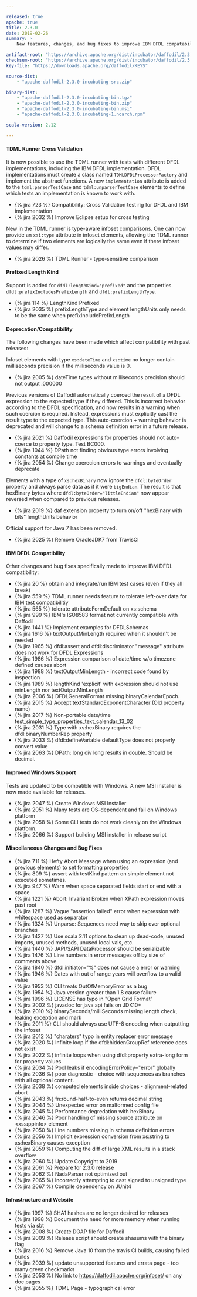 ```yaml
---

released: true
apache: true
title: 2.3.0
date: 2019-02-26
summary: >
    New features, changes, and bug fixes to improve IBM DFDL compatability

artifact-root: "https://archive.apache.org/dist/incubator/daffodil/2.3.0/"
checksum-root: "https://archive.apache.org/dist/incubator/daffodil/2.3.0/"
key-file: "https://downloads.apache.org/daffodil/KEYS"

source-dist:
    - "apache-daffodil-2.3.0-incubating-src.zip"

binary-dist:
    - "apache-daffodil-2.3.0-incubating-bin.tgz"
    - "apache-daffodil-2.3.0-incubating-bin.zip"
    - "apache-daffodil-2.3.0-incubating-bin.msi"
    - "apache-daffodil-2.3.0.incubating-1.noarch.rpm"

scala-version: 2.12

---
```


#### TDML Runner Cross Validation

It is now possible to use the TDML runner with tests with different DFDL implementations, including
the IBM DFDL implementation. DFDL implementations must create a class named
``TDMLDFDLProcessorFactory`` and implement the abstract functions. A new ``implementation``
attribute is added to the ``tdml:parserTestCase`` and ``tdml:unparserTestCase`` elements to define
which tests an implementation is known to work with.

* {% jira 723 %} Compatibility: Cross Validation test rig for DFDL and IBM implementation
* {% jira 2032 %} Improve Eclipse setup for cross testing

New in the TDML runner is type-aware infoset comparisons. One can now provide an ``xsi:type``
attribute in infoset elements, allowing the TDML runner to determine if two elements are logically
the same even if there infoset values may differ.

* {% jira 2026 %} TDML Runner - type-sensitive comparison

#### Prefixed Length Kind

Support is added for ``dfdl:lengthKind="prefixed"`` and the properties
``dfdl:prefixIncludesPrefixLength`` and ``dfdl:prefixLengthType``.

* {% jira 114 %} LengthKind Prefixed
* {% jira 2035 %} prefixLengthType and element lengthUnits only needs to be the same when prefixIncludePrefixLength

#### Deprecation/Compatibility

The following changes have been made which affect compatibility with past releases:

Infoset elements with type ``xs:dateTime`` and ``xs:time`` no longer contain
milliseconds precision if the milliseconds value is 0.

* {% jira 2005 %} dateTime types without milliseconds precision should not output .000000

Previous versions of Daffodil automatically coerced the result of a DFDL expression to the expected
type if they differed. This is incorrect behavior according to the DFDL specification, and now
results in a warning when such coercion is required. Instead, expressions must explicitly cast the
result type to the expected type. This auto-coercion + warning behavior is deprecated and will
change to a schema definition error in a future release.

* {% jira 2021 %} Daffodil expressions for properties should not auto-coerce to property type. Test BC000.
* {% jira 1044 %} DPath not finding obvious type errors involving constants at compile time
* {% jira 2054 %} Change coerecion errors to warnings and eventually deprecate

Elements with a type of ``xs:hexBinary`` now ignore the ``dfdl:byteOrder`` property and always parse
data as if it were ``bigEndian``. The result is that hexBinary bytes where
``dfdl:byteOrder="littleEndian"`` now appear reversed when compared to previous releases.

* {% jira 2019 %} daf extension property to turn on/off "hexBinary with bits" lengthUnits behavior

Official support for Java 7 has been removed.

* {% jira 2025 %} Remove OracleJDK7 from TravisCI

#### IBM DFDL Compatibility

Other changes and bug fixes specifically made to improve IBM DFDL compatibility:

* {% jira   20 %} obtain and integrate/run IBM test cases (even if they all break)
* {% jira  559 %} TDML runner needs feature to tolerate left-over data for IBM test compatibilitiy
* {% jira  565 %} tolerate attributeFormDefault on xs:schema
* {% jira  999 %} IBM's ISO8583 format not currently compatible with Daffodil
* {% jira 1441 %} Implement examples for DFDLSchemas
* {% jira 1616 %} textOutputMinLength required when it shouldn't be needed
* {% jira 1965 %} dfdl:assert and dfdl:discriminator "message" attribute does not work for DFDL Expressions
* {% jira 1986 %} Expression comparison of date/time w/o timezone defined causes abort
* {% jira 1988 %} textOutputMinLength - incorrect code found by inspection
* {% jira 1989 %} lengthKind 'explicit' with expression should not use minLength nor textOutputMinLength
* {% jira 2006 %} DFDLGeneralFormat missing binaryCalendarEpoch.
* {% jira 2015 %} Accept textStandardExponentCharacter (Old property name)
* {% jira 2017 %} Non-portable date/time test\_simple\_type\_properties\_text\_calendar\_13\_02
* {% jira 2031 %} Type with xs:hexBinary requires the dfdl:binaryNumberRep property
* {% jira 2033 %} dfdl:defineVariable defaultType does not properly convert value
* {% jira 2063 %} DPath: long div long results in double. Should be decimal.

#### Improved Windows Support

Tests are updated to be compatible with Windows. A new MSI installer is now
made available for releases.

* {% jira 2047 %} Create Windows MSI Installer
* {% jira 2051 %} Many tests are OS-dependent and fail on Windows platform
* {% jira 2058 %} Some CLI tests do not work cleanly on the Windows platform.
* {% jira 2066 %} Support building MSI installer in release script

#### Miscellaneous Changes and Bug Fixes

* {% jira  711 %} Hefty Abort Message when using an expression (and previous elements) to set formatting properties
* {% jira  809 %} assert with testKind pattern on simple element not executed sometimes.
* {% jira  947 %} Warn when space separated fields start or end with a space
* {% jira 1221 %} Abort: Invariant Broken when XPath expression moves past root
* {% jira 1287 %} Vague "assertion failed" error when expression with whitespace used as separator
* {% jira 1324 %} Unparse: Sequences need way to skip over optional branches
* {% jira 1427 %} Use scala 2.11 options to clean up dead-code, unused imports, unused methods, unused local vals, etc.
* {% jira 1440 %} JAPI/SAPI DataProcessor should be serializable
* {% jira 1476 %} Line numbers in error messages off by size of comments above
* {% jira 1840 %} dfdl:initiator="%" does not cause a error or warning
* {% jira 1946 %} Dates with out of range years will overflow to a valid value
* {% jira 1953 %} CLI treats OutOfMemoryError as a bug
* {% jira 1954 %} Java version greater than 1.8 cause failure
* {% jira 1996 %} LICENSE has typo in "Open Grid Format"
* {% jira 2002 %} javadoc for java api fails on JDK10+
* {% jira 2010 %} binarySeconds/milliSeconds missing length check, leaking exception and mark
* {% jira 2011 %} CLI should always use UTF-8 encoding when outputting the infoset
* {% jira 2012 %} "charaters" typo in entity replacer error message
* {% jira 2020 %} Infinite loop if the dfdl:hiddenGroupRef reference does not exist
* {% jira 2022 %} infinite loops when using dfdl:property extra-long form for property values
* {% jira 2034 %} Pool leaks if encodingErrorPolicy="error" globally
* {% jira 2036 %} poor diagnostic - choice with sequences as branches with all optional content.
* {% jira 2038 %} computed elements inside choices - alignment-related abort
* {% jira 2043 %} fn:round-half-to-even returns decimal string
* {% jira 2044 %} Unexpected error on malformed config file
* {% jira 2045 %} Performance degredation with hexBinary
* {% jira 2046 %} Poor handling of missing source attribute on &lt;xs:appinfo&gt; element
* {% jira 2050 %} Line numbers missing in schema definition errors
* {% jira 2056 %} Implicit expression conversion from xs:string to xs:hexBinary causes exception
* {% jira 2059 %} Computing the diff of large XML results in a stack overflow
* {% jira 2060 %} Update Copyright to 2019
* {% jira 2061 %} Prepare for 2.3.0 release
* {% jira 2062 %} NadaParser not optimized out
* {% jira 2065 %} Incorrectly attempting to cast signed to unsigned type
* {% jira 2067 %} Compile dependency on JUnit4

#### Infrastructure and Website

* {% jira 1997 %} SHA1 hashes are no longer desired for releases
* {% jira 1998 %} Document the need for more memory when running tests via sbt
* {% jira 2008 %} Create DOAP file for Daffodil
* {% jira 2009 %} Release script should create shasums with the binary flag 
* {% jira 2016 %} Remove Java 10 from the travis CI builds, causing failed builds
* {% jira 2039 %} update unsupported features and errata page - too many green checkmarks
* {% jira 2053 %} No link to https://daffodil.apache.org/infoset/ on any doc pages
* {% jira 2055 %} TDML Page - typographical error
